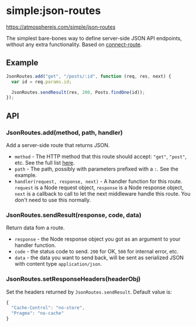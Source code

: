 # simple:json-routes

<https://atmospherejs.com/simple/json-routes>

The simplest bare-bones way to define server-side JSON API endpoints, without
any extra functionality. Based on [connect-route](https://github.com/baryshev/connect-route).

## Example

```js
JsonRoutes.add("get", "/posts/:id", function (req, res, next) {
  var id = req.params.id;

  JsonRoutes.sendResult(res, 200, Posts.findOne(id));
});
```

## API

### JsonRoutes.add(method, path, handler)

Add a server-side route that returns JSON.

- `method` - The HTTP method that this route should accept: `"get"`, `"post"`,
etc. See the full list [here](https://github.com/baryshev/connect-route/blob/06f92e07dc8e4690f7f788df39b37b5db4b06f90/lib/connect-route.js#L4).
- `path` - The path, possibly with parameters prefixed with a `:`. See the
example.
- `handler(request, response, next)` - A handler function for this route.
`request` is a Node request object, `response` is a Node response object, `next`
is a callback to call to let the next middleware handle this route. You don't
need to use this normally.

### JsonRoutes.sendResult(response, code, data)

Return data fom a route.

- `response` - the Node response object you got as an argument to your handler
function.
- `code` - the status code to send. `200` for OK, `500` for internal error, etc.
- `data` - the data you want to send back, will be sent as serialized JSON with
content type `application/json`.

### JsonRoutes.setResponseHeaders(headerObj)

Set the headers returned by `JsonRoutes.sendResult`. Default value is:

```js
{
  "Cache-Control": "no-store",
  "Pragma": "no-cache"
}
```
